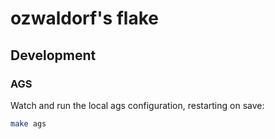 # ozwaldorf's flake

## Development

### AGS

Watch and run the local ags configuration, restarting on save:

```bash
make ags
```
